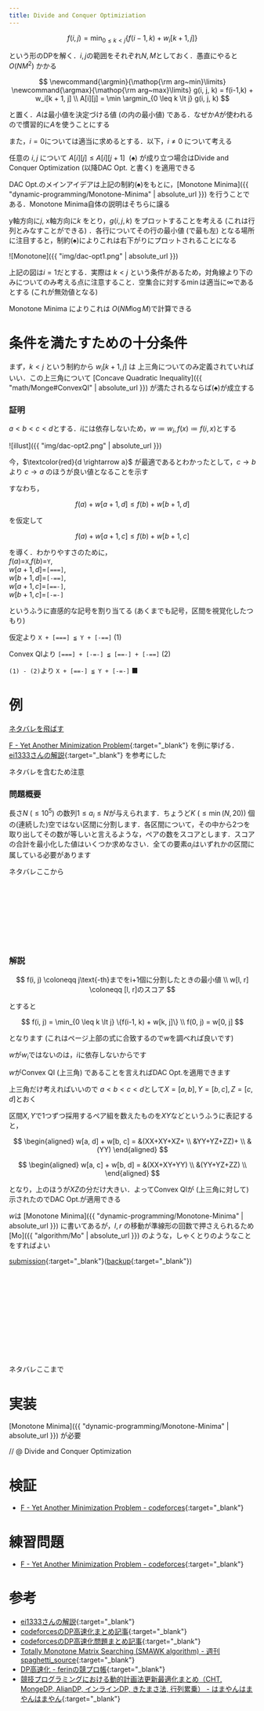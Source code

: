 ```yaml
---
title: Divide and Conquer Optimiziation
---
```


$$f(i, j) = \min_{0 \leq k \lt j}\{f(i-1,k)+w_i[k+1,j]\}$$

という形のDPを解く．$i,j$の範囲をそれぞれ$N, M$としておく．愚直にやると $O(NM^2)$ かかる

$$
\newcommand{\argmin}{\mathop{\rm arg~min}\limits}
\newcommand{\argmax}{\mathop{\rm arg~max}\limits}
g(i, j, k) = f(i-1,k) + w_i[k + 1, j] \\
A[i][j] = \min \argmin_{0 \leq k \lt j} g(i, j, k)
$$

と置く．$A$は最小値を決定づける値 (の内の最小値) である．なぜか$A$が使われるので慣習的に$A$を使うことにする

また，$i=0$については適当に求めるとする．以下，$i\not = 0$ について考える

任意の $i, j$ について $A[i][j] \leq A[i][j+1]~~(\spadesuit)$ が成り立つ場合はDivide and Conquer Optimization (以降DAC Opt. と書く) を適用できる

DAC Opt.のメインアイデアは上記の制約$(\spadesuit)$をもとに，[Monotone Minima]({{ "dynamic-programming/Monotone-Minima" | absolute_url }}) を行うことである．Monotone Minima自体の説明はそちらに譲る

y軸方向に$j$, x軸方向に$k$ をとり，$g(i, j, k)$ をプロットすることを考える (これは行列とみなすことができる) ．各行についてその行の最小値 (で最も左) となる場所に注目すると，制約$(\spadesuit)$によりこれは右下がりにプロットされることになる

![Monotone]({{ "img/dac-opt1.png" | absolute_url }})

上記の図は$i = 1$だとする．実際は $k \lt j$ という条件があるため，対角線より下のみについてのみ考える点に注意すること．空集合に対する$\min$は適当に$\infty$であるとする (これが無効値となる)

Monotone Minima によりこれは $O(N M \log M)$で計算できる

# 条件を満たすための十分条件

まず，$k \lt j$ という制約から $w_i[k + 1, j]$ は 上三角についてのみ定義されていればいい．この上三角について [Concave Quadratic Inequality]({{ "math/Monge#ConvexQI" | absolute_url }}) が満たされるならば$(\spadesuit)$が成立する

### 証明

$a \lt b \lt c \lt d$とする．$i$には依存しないため，$w \coloneqq w_i, f(x) \coloneqq f(i, x)$とする

![illust]({{ "img/dac-opt2.png" | absolute_url }})

今，$\textcolor{red}{d \rightarrow a}$ が最適であるとわかったとして，$c \rightarrow b$ より $c \rightarrow a$ のほうが良い値となることを示す

すなわち，

$$
f(a) + w[a + 1, d] \leq f(b) + w[b+1,d]
$$

を仮定して

$$
f(a) + w[a + 1, c] \leq f(b) + w[b+1,c]
$$

を導く．わかりやすさのために，  
$f(a)=$`X`,$f(b)=$`Y`,  
$w[a+1, d]=$`[===]`,  
$w[b+1, d]=$`[-==]`,  
$w[a+1, c]=$`[==-]`,  
$w[b+1, c]=$`[-=-]`

というふうに直感的な記号を割り当てる (あくまでも記号，区間を視覚化したつもり)

仮定より `X + [===] ≦ Y + [-==]` (1)

Convex QIより `[===] + [-=-] ≦ [==-] + [-==]` (2)

`(1) - (2)`より `X + [==-] ≦ Y + [-=-]` ■


# 例

[ネタバレを飛ばす](#実装)

[F - Yet Another Minimization Problem](https://codeforces.com/contest/868/problem/F){:target="_blank"} を例に挙げる．[ei1333さんの解説](https://ei1333.hateblo.jp/entry/2017/10/06/115551){:target="_blank"} を参考にした

ネタバレを含むため注意

### 問題概要

長さ$N~(\leq10^5)$ の数列$1 \leq a_i \leq N$が与えられます．ちょうど$K ~(\leq \min(N, 20))$ 個の(連続した)空ではない区間に分割します．各区間について，その中から2つを取り出してその数が等しいと言えるような，ペアの数をスコアとします．スコアの合計を最小化した値はいくつか求めなさい．全ての要素$a_i$はいずれかの区間に属している必要があります

ネタバレここから
<br>
<br>
<br>
<br>
<br>
<br>
<br>
<br>
<br>

### 解説

$$
f(i, j) \coloneqq j\text{-th}までをi+1個に分割したときの最小値 \\
w[l, r] \coloneqq [l, r]のスコア
$$

とすると

$$
f(i, j) = \min_{0 \leq k \lt j} \{f(i-1, k) + w[k, j]\} \\
f(0, j) = w[0, j]
$$

となります (これはページ上部の式に合致するので$w$を調べれば良いです)

$w$が$w_i$ではないのは，$i$に依存しないからです

$w$がConvex QI (上三角) であることを言えればDAC Opt.を適用できます

上三角だけ考えればいいので $a \lt b \lt c \lt d$として$X = [a, b], Y = [b, c], Z = [c, d]$とおく

区間$X, Y$で1つずつ採用するペア組を数えたものを$XY$などというふうに表記すると，

$$
\begin{aligned}
w[a, d] + w[b, c] = 
&(XX+XY+XZ+ \\
&YY+YZ+ZZ)+ \\
&(YY)
\end{aligned}
$$

$$
\begin{aligned}
w[a, c] + w[b, d] = 
&(XX+XY+YY) \\
&(YY+YZ+ZZ) \\
\end{aligned}
$$

となり，上のほうが$XZ$の分だけ大きい．よってConvex QIが (上三角に対して) 示されたのでDAC Opt.が適用できる

$w$は [Monotone Minima]({{ "dynamic-programming/Monotone-Minima" | absolute_url }}) に書いてあるが，$l, r$ の移動が準線形の回数で押さえられるため [Mo]({{ "algorithm/Mo" | absolute_url }}) のような，しゃくとりのようなことをすればよい

[submission](https://codeforces.com/contest/868/submission/48876868){:target="_blank"}([backup](https://gist.github.com/LumaKernel/2701c70245296cb9a3932d8885ab1efb){:target="_blank"})

<br>
<br>
<br>
<br>
<br>
<br>
<br>
<br>
<br>
<br>
<br>
ネタバレここまで

# 実装

[Monotone Minima]({{ "dynamic-programming/Monotone-Minima" | absolute_url }}) が必要

// @ Divide and Conquer Optimization

# 検証

* [F - Yet Another Minimization Problem - codeforces](https://codeforces.com/contest/868/submission/48876868){:target="_blank"}<!--_-->

# 練習問題

* [F - Yet Another Minimization Problem - codeforces](https://codeforces.com/contest/868/problem/F){:target="_blank"}<!--_-->

# 参考

* [ei1333さんの解説](https://ei1333.hateblo.jp/entry/2017/10/06/115551){:target="_blank"}
* [codeforcesのDP高速化まとめ記事](https://codeforces.com/blog/entry/8219#comment-139242){:target="_blank"}<!--_-->
* [codeforcesのDP高速化問題まとめ記事](https://codeforces.com/blog/entry/47932){:target="_blank"}<!--_-->
* [Totally Monotone Matrix Searching (SMAWK algorithm) - 週刊 spaghetti_source](https://topcoder.g.hatena.ne.jp/spaghetti_source/20120923/1348327542){:target="_blank"}<!--_-->
* [DP高速化 - ferinの競プロ帳](https://ferin-tech.hatenablog.com/entry/2018/02/23/071343){:target="_blank"}<!--_-->
* [競技プログラミングにおける動的計画法更新最適化まとめ（CHT, MongeDP, AlianDP, インラインDP, きたまさ法, 行列累乗） - はまやんはまやんはまやん](https://www.hamayanhamayan.com/entry/2017/03/20/234711){:target="_blank"}<!--_-->


